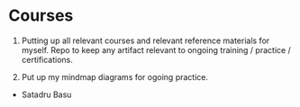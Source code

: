 # Courses

1. Putting up all relevant courses and relevant reference materials for myself.
  Repo to keep any artifact relevant to ongoing training / practice / certifications.

2. Put up my mindmap diagrams for ogoing practice.
   
- Satadru Basu



